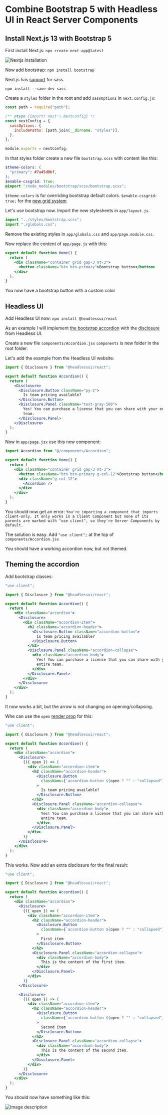 # Combine Bootstrap 5 with Headless UI in React Server Components

## Install Next.js 13 with Bootstrap 5

First install Next.js:
`npx create-next-app@latest`

![Nextjs Installation](https://dev-to-uploads.s3.amazonaws.com/uploads/articles/grkawkpehr1gmun166pw.png)

Now add bootstrap:
`npm install bootstrap`

Next.js has [support](https://nextjs.org/docs/app/building-your-application/styling/sass) for sass.

`npm install --save-dev sass`

Create a `styles` folder in the root and add `sassOptions` in `next.config.js`:

```js
const path = require("path");

/** @type {import('next').NextConfig} */
const nextConfig = {
  sassOptions: {
    includePaths: [path.join(__dirname, "styles")],
  },
};

module.exports = nextConfig;
```

In that styles folder create a new file `bootstrap.scss` with content like this:

```scss
$theme-colors: (
  "primary": #7a45d0bf,
);
$enable-cssgrid: true;
@import "/node_modules/bootstrap/scss/bootstrap.scss";
```

`$theme-colors` is for overriding bootstrap default colors.
`$enable-cssgrid: true;` for the [new grid system](https://getbootstrap.com/docs/5.3/layout/css-grid/#how-it-works)

Let's use bootstrap now. Import the new stylesheets in `app/layout.js`.

```js
import "../styles/bootstrap.scss";
import "./globals.css";
```

Remove the existing styles in `app/globals.css` and `app/page.module.css`.

Now replace the content of `app/page.js` with this:

```jsx
export default function Home() {
  return (
    <div className="container grid gap-3 mt-3">
      <button className="btn btn-primary">Bootstrap button</button>
    </div>
  );
}
```

You now have a bootstrap button with a custom color

## Headless UI

Add Headless UI now:
`npm install @headlessui/react`

As an example I will implement [the bootstrap accordion](https://getbootstrap.com/docs/5.3/components/accordion/) with the [disclosure](https://headlessui.com/react/disclosure) from Headless UI.

Create a new file `components/Accordion.jsx`
`components` is new folder in the root folder.

Let's add the example from the Headless UI website:

```jsx
import { Disclosure } from "@headlessui/react";

export default function Accordion() {
  return (
    <Disclosure>
      <Disclosure.Button className="py-2">
        Is team pricing available?
      </Disclosure.Button>
      <Disclosure.Panel className="text-gray-500">
        Yes! You can purchase a license that you can share with your entire
        team.
      </Disclosure.Panel>
    </Disclosure>
  );
}
```

Now in `app/page.jsx` use this new component:

```jsx
import Accordion from "@/components/Accordion";

export default function Home() {
  return (
    <div className="container grid gap-3 mt-3">
      <button className="btn btn-primary g-col-12">Bootstrap button</button>
      <div className="g-col-12">
        <Accordion />
      </div>
    </div>
  );
}
```

You should now get an error:
`You're importing a component that imports client-only. It only works in a Client Component but none of its parents are marked with "use client", so they're Server Components by default.`

The solution is easy. Add `"use client";` at the top of `components/Accordion.jsx`

You should have a working accordion now, but not themed.

## Theming the accordion

Add bootstrap classes:

```jsx
"use client";

import { Disclosure } from "@headlessui/react";

export default function Accordion() {
  return (
    <div className="accordion">
      <Disclosure>
        <div className="accordion-item">
          <h2 className="accordion-header">
            <Disclosure.Button className="accordion-button">
              Is team pricing available?
            </Disclosure.Button>
          </h2>
          <Disclosure.Panel className="accordion-collapse">
            <div className="accordion-body">
              Yes! You can purchase a license that you can share with your
              entire team.
            </div>
          </Disclosure.Panel>
        </div>
      </Disclosure>
    </div>
  );
}
```

It now works a bit, but the arrow is not changing on opening/collapsing.

Whe can use the `open` [render prop](https://headlessui.com/react/disclosure#using-render-props) for this:

```jsx
"use client";

import { Disclosure } from "@headlessui/react";

export default function Accordion() {
  return (
    <div className="accordion">
      <Disclosure>
        {({ open }) => (
          <div className="accordion-item">
            <h2 className="accordion-header">
              <Disclosure.Button
                className={`accordion-button ${open ? "" : "collapsed"}`}
              >
                Is team pricing available?
              </Disclosure.Button>
            </h2>
            <Disclosure.Panel className="accordion-collapse">
              <div className="accordion-body">
                Yes! You can purchase a license that you can share with your
                entire team.
              </div>
            </Disclosure.Panel>
          </div>
        )}
      </Disclosure>
    </div>
  );
}
```

This works. Now add an extra disclosure for the final result:

```jsx
"use client";

import { Disclosure } from "@headlessui/react";

export default function Accordion() {
  return (
    <div className="accordion">
      <Disclosure>
        {({ open }) => (
          <div className="accordion-item">
            <h2 className="accordion-header">
              <Disclosure.Button
                className={`accordion-button ${open ? "" : "collapsed"}`}
              >
                First item
              </Disclosure.Button>
            </h2>
            <Disclosure.Panel className="accordion-collapse">
              <div className="accordion-body">
                This is the content of the first item.
              </div>
            </Disclosure.Panel>
          </div>
        )}
      </Disclosure>

      <Disclosure>
        {({ open }) => (
          <div className="accordion-item">
            <h2 className="accordion-header">
              <Disclosure.Button
                className={`accordion-button ${open ? "" : "collapsed"}`}
              >
                Second item
              </Disclosure.Button>
            </h2>
            <Disclosure.Panel className="accordion-collapse">
              <div className="accordion-body">
                This is the content of the second item.
              </div>
            </Disclosure.Panel>
          </div>
        )}
      </Disclosure>
    </div>
  );
}
```

You should now have something like this:

![Image description](https://dev-to-uploads.s3.amazonaws.com/uploads/articles/sgiedsooph3oqjzgg34e.png)
